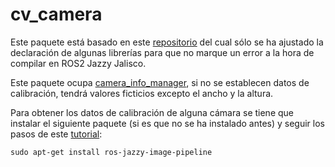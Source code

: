 # cv_camera 

Este paquete está basado en este [repositorio](https://github.com/Kapernikov/cv_camera) del cual sólo se ha ajustado la declaración de algunas librerías para que no marque un error a la hora de compilar en ROS2 Jazzy Jalisco. 

Este paquete ocupa [camera_info_manager](http://wiki.ros.org/camera_info_manager), si no se establecen datos de calibración, tendrá valores ficticios excepto el ancho y la altura.

Para obtener los datos de calibración de alguna cámara se tiene que instalar el siguiente paquete (si es que no se ha instalado antes) y seguir los pasos de este [tutorial](https://github.com/ros-perception/image_pipeline/blob/rolling/camera_calibration/doc/tutorial_mono.rst):

```
sudo apt-get install ros-jazzy-image-pipeline
```
